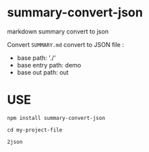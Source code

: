 # summary-convert-json
markdown summary convert to json

Convert `SUMMARY.md` convert to JSON file :
* base path: './'
* base entry path: demo
* base out path: out

# USE
```
npm install summary-convert-json

cd my-project-file

2json
```
